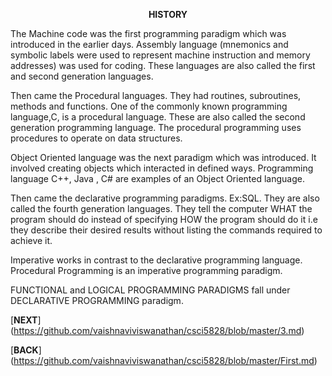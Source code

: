<p style="text-align:center"><b>HISTORY</b></p>

<p>
The Machine code was the first programming paradigm which was introduced in
the earlier days. Assembly language (mnemonics and symbolic labels were used
to represent machine instruction and memory addresses)
was used for coding. These languages are also called the first and 
second generation languages.
</p>

<p>
Then came the Procedural languages. They had routines, subroutines, methods
and functions. One of the commonly known programming language,C, is a procedural 
language. These are also called the second generation programming language.
The procedural programming uses procedures to operate on data structures.
</p>

<p>
Object Oriented language was the next paradigm which was introduced. It involved 
creating objects which interacted in defined ways. Programming language C++, Java ,
C# are examples of an Object Oriented language.
</p>

<p>
Then came the declarative programming paradigms. Ex:SQL. They are also called the 
fourth generation languages. They tell the computer WHAT the program 
should do instead of specifying HOW the program should do it i.e they describe
their desired results without listing the commands required to achieve it.
</p>

<p>
Imperative works in contrast to the declarative programming language. Procedural
Programming is an imperative programming paradigm.  
</p>

<p>
FUNCTIONAL and LOGICAL PROGRAMMING PARADIGMS fall under DECLARATIVE 
PROGRAMMING paradigm.
</p>

[**NEXT**] (https://github.com/vaishnaviviswanathan/csci5828/blob/master/3.md)

[**BACK**] (https://github.com/vaishnaviviswanathan/csci5828/blob/master/First.md)
